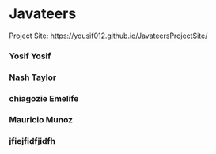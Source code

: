 # Javateers


Project Site: https://yousif012.github.io/JavateersProjectSite/

### Yosif Yosif
### Nash Taylor
### chiagozie Emelife
### Mauricio Munoz
###
### jfiejfidfjidfh
